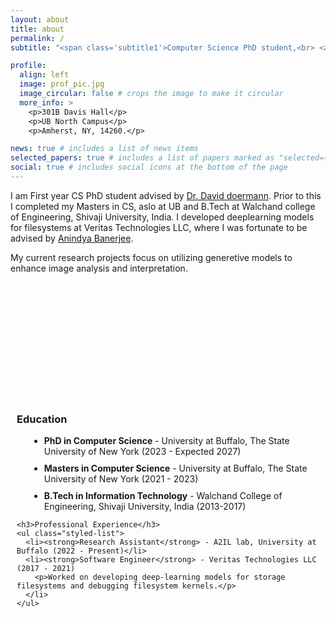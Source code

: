 ```yaml
---
layout: about
title: about
permalink: /
subtitle: "<span class='subtitle1'>Computer Science PhD student,<br> <a class='university-link' href='https://www.buffalo.edu' target='_blank'>University at Buffalo, The State University of New York</a></span>"

profile:
  align: left
  image: prof_pic.jpg
  image_circular: false # crops the image to make it circular
  more_info: >
    <p>301B Davis Hall</p>
    <p>UB North Campus</p>
    <p>Amherst, NY, 14260.</p>

news: true # includes a list of news items
selected_papers: true # includes a list of papers marked as "selected={true}"
social: true # includes social icons at the bottom of the page
---
```


I am First year CS PhD student advised by <a href='https://scholar.google.com/citations?hl=en&user=RoGOW9AAAAAJ&view_op=list_works&sortby=pubdate' target='_blank'> Dr. David doermann</a>. Prior to this I completed my Masters in CS, aslo at UB and B.Tech at Walchand college of Engineering, Shivaji University, India. I developed deeplearning models for filesystems at Veritas Technologies LLC, where I was fortunate to be advised by <a href='https://scholar.google.com/citations?hl=en&user=WzjDCkAAAAAJ&view_op=list_works&sortby=pubdate' target='_blank'>Anindya Banerjee</a>.

My current research projects focus on utilizing generetive models to enhance image analysis and interpretation.

<div class="cv-section">
  <div class="cv-column">
    <h3>Education</h3>
    <ul class="styled-list">
      <li><strong>PhD in Computer Science</strong> - University at Buffalo, The State University of New York (2023 - Expected 2027)</li>
      <li><strong>Masters in Computer Science</strong> - University at Buffalo, The State University of New York (2021 - 2023)</li>
      <li><strong>B.Tech in Information Technology</strong> - Walchand College of Engineering, Shivaji University, India (2013-2017)</li>
    </ul>

    <h3>Professional Experience</h3>
    <ul class="styled-list">
      <li><strong>Research Assistant</strong> - A2IL lab, University at Buffalo (2022 - Present)</li>
      <li><strong>Software Engineer</strong> - Veritas Technologies LLC (2017 - 2021)
        <p>Worked on developing deep-learning models for storage filesystems and debugging filesystem kernels.</p>
      </li>
    </ul>

  </div>
</div>

<style>
.cv-section {
  display: flex;
  flex-wrap: wrap;
  margin-top: 190px; /* Adjust this value to control the space */
}
.cv-column {
  flex: 1;
  min-width: 300px;
  padding: 10px;
}
.cv-column ul.styled-list {
  list-style-type: disc; /* You can change this to any marker type */
  list-style-position: outside; /* Markers outside the content flow */
  margin-left: 20px; /* Indentation for the list */
}
.cv-column li {
  margin-bottom: 10px; /* Adjust this value to control the space between bullets */
}
.cv-column strong {
  font-weight: bold; /* Explicitly set the font-weight to bold */
}
</style>
